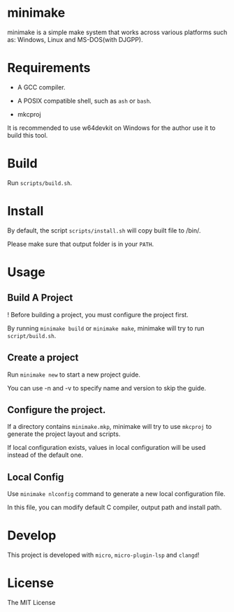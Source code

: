 # minimake

minimake is a simple make system that works across various platforms such as: Windows, Linux and MS-DOS(with DJGPP).

# Requirements

- A GCC compiler.

- A POSIX compatible shell, such as `ash` or `bash`.

- mkcproj

It is recommended to use w64devkit on Windows for the author use it to build this tool.

# Build

Run `scripts/build.sh`.

# Install

By default, the script `scripts/install.sh` will copy built file to /bin/.

Please make sure that output folder is in your `PATH`.

# Usage

## Build A Project

! Before building a project, you must configure the project first.

By running `minimake build` or `minimake make`, minimake will try to run `script/build.sh`.

## Create a project

Run `minimake new` to start a new project guide.

You can use -n and -v to specify name and version to skip the guide.

## Configure the project.

If a directory contains `minimake.mkp`, minimake will try to use `mkcproj` to generate the project layout and scripts.

If local configuration exists, values in local configuration will be used instead of the default one.

## Local Config

Use `minimake nlconfig` command to generate a new local configuration file.

In this file, you can modify default C compiler, output path and install path.

# Develop

This project is developed with `micro`, `micro-plugin-lsp` and `clangd`!

# License

The MIT License
